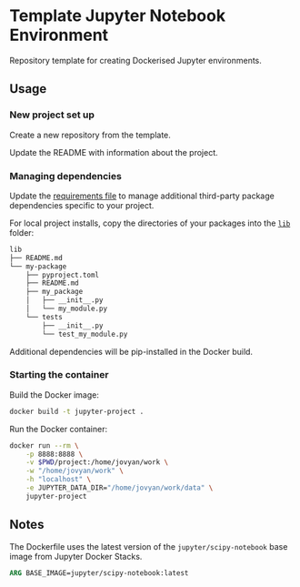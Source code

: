 # Template Jupyter Notebook Environment

Repository template for creating Dockerised Jupyter environments.

## Usage

### New project set up

Create a new repository from the template.

Update the README with information about the project.

### Managing dependencies

Update the [requirements file](requirements.txt) to manage additional third-party package dependencies specific to your project.

For local project installs, copy the directories of your packages into the [`lib`](lib/) folder:

```sh
lib
├── README.md
└── my-package
    ├── pyproject.toml
    ├── README.md
    ├── my_package
    │   ├── __init__.py
    │   └── my_module.py
    └── tests
        ├── __init__.py
        └── test_my_module.py
```

Additional dependencies will be pip-installed in the Docker build.

### Starting the container

Build the Docker image:

```sh
docker build -t jupyter-project .
```

Run the Docker container:

```sh
docker run --rm \
    -p 8888:8888 \
    -v $PWD/project:/home/jovyan/work \
    -w "/home/jovyan/work" \
    -h "localhost" \
    -e JUPYTER_DATA_DIR="/home/jovyan/work/data" \
    jupyter-project
```

## Notes

The Dockerfile uses the latest version of the `jupyter/scipy-notebook` base image from Jupyter Docker Stacks.

```dockerfile
ARG BASE_IMAGE=jupyter/scipy-notebook:latest
```
